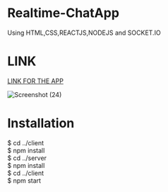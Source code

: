 # Realtime-ChatApp

 Using HTML,CSS,REACTJS,NODEJS and SOCKET.IO

# LINK


[LINK FOR THE APP](https://realtime-chat-application.netlify.app/)

![Screenshot (24)](https://user-images.githubusercontent.com/79687388/118125950-46331d80-b415-11eb-82fe-8a0427e5f646.png)

# Installation
  
$ cd ../client <br />
$ npm install <br />
$ cd ../server <br />
$ npm install <br />
$ cd ../client <br />
$ npm start <br />

